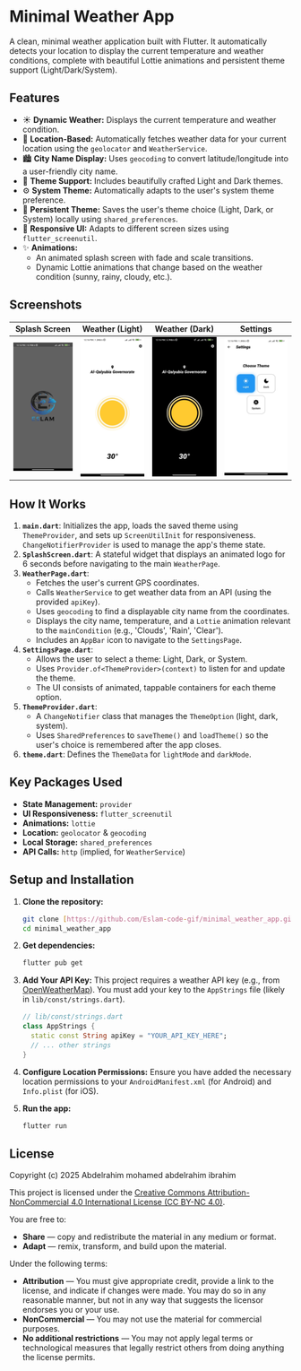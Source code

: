 # Minimal Weather App

A clean, minimal weather application built with Flutter. It automatically detects your location to display the current temperature and weather conditions, complete with beautiful Lottie animations and persistent theme support (Light/Dark/System).

## Features

* ☀️ **Dynamic Weather:** Displays the current temperature and weather condition.
* 📍 **Location-Based:** Automatically fetches weather data for your current location using the `geolocator` and `WeatherService`.
* 🏙️ **City Name Display:** Uses `geocoding` to convert latitude/longitude into a user-friendly city name.
* 🎨 **Theme Support:** Includes beautifully crafted Light and Dark themes.
* ⚙️ **System Theme:** Automatically adapts to the user's system theme preference.
* 💾 **Persistent Theme:** Saves the user's theme choice (Light, Dark, or System) locally using `shared_preferences`.
* 📱 **Responsive UI:** Adapts to different screen sizes using `flutter_screenutil`.
* ✨ **Animations:**
    * An animated splash screen with fade and scale transitions.
    * Dynamic Lottie animations that change based on the weather condition (sunny, rainy, cloudy, etc.).

## Screenshots

|                Splash Screen                 |                    Weather (Light)                    |                   Weather (Dark)                    |                 Settings                  |
|:--------------------------------------------:|:-----------------------------------------------------:|:---------------------------------------------------:|:-----------------------------------------:|
| ![Splash Screen](./assets/readme/splash.jpg) | ![Weather (Light)](./assets/readme/weather_light.jpg) | ![Weather (Dark)](./assets/readme/weather_dark.jpg) | ![Settings](./assets/readme/settings.jpg) |
## How It Works

1.  **`main.dart`**: Initializes the app, loads the saved theme using `ThemeProvider`, and sets up `ScreenUtilInit` for responsiveness. `ChangeNotifierProvider` is used to manage the app's theme state.
2.  **`SplashScreen.dart`**: A stateful widget that displays an animated logo for 6 seconds before navigating to the main `WeatherPage`.
3.  **`WeatherPage.dart`**:
    * Fetches the user's current GPS coordinates.
    * Calls `WeatherService` to get weather data from an API (using the provided `apiKey`).
    * Uses `geocoding` to find a displayable city name from the coordinates.
    * Displays the city name, temperature, and a `Lottie` animation relevant to the `mainCondition` (e.g., 'Clouds', 'Rain', 'Clear').
    * Includes an `AppBar` icon to navigate to the `SettingsPage`.
4.  **`SettingsPage.dart`**:
    * Allows the user to select a theme: Light, Dark, or System.
    * Uses `Provider.of<ThemeProvider>(context)` to listen for and update the theme.
    * The UI consists of animated, tappable containers for each theme option.
5.  **`ThemeProvider.dart`**:
    * A `ChangeNotifier` class that manages the `ThemeOption` (light, dark, system).
    * Uses `SharedPreferences` to `saveTheme()` and `loadTheme()` so the user's choice is remembered after the app closes.
6.  **`theme.dart`**: Defines the `ThemeData` for `lightMode` and `darkMode`.

## Key Packages Used

* **State Management:** `provider`
* **UI Responsiveness:** `flutter_screenutil`
* **Animations:** `lottie`
* **Location:** `geolocator` & `geocoding`
* **Local Storage:** `shared_preferences`
* **API Calls:** `http` (implied, for `WeatherService`)

## Setup and Installation

1.  **Clone the repository:**
    ```bash
    git clone [https://github.com/Eslam-code-gif/minimal_weather_app.git](https://github.com/Eslam-code-gif/minimal_weather_app.git)
    cd minimal_weather_app
    ```

2.  **Get dependencies:**
    ```bash
    flutter pub get
    ```

3.  **Add Your API Key:**
    This project requires a weather API key (e.g., from [OpenWeatherMap](https://openweathermap.org/api)).
    You must add your key to the `AppStrings` file (likely in `lib/const/strings.dart`).

    ```dart
    // lib/const/strings.dart
    class AppStrings {
      static const String apiKey = "YOUR_API_KEY_HERE";
      // ... other strings
    }
    ```

4.  **Configure Location Permissions:**
    Ensure you have added the necessary location permissions to your `AndroidManifest.xml` (for Android) and `Info.plist` (for iOS).

5.  **Run the app:**
    ```bash
    flutter run
    ```

## License

Copyright (c) 2025 Abdelrahim mohamed abdelrahim ibrahim

This project is licensed under the [Creative Commons Attribution-NonCommercial 4.0 International License (CC BY-NC 4.0)](https://creativecommons.org/licenses/by-nc/4.0/).

You are free to:

* **Share** — copy and redistribute the material in any medium or format.
* **Adapt** — remix, transform, and build upon the material.

Under the following terms:

* **Attribution** — You must give appropriate credit, provide a link to the license, and indicate if changes were made. You may do so in any reasonable manner, but not in any way that suggests the licensor endorses you or your use.
* **NonCommercial** — You may not use the material for commercial purposes.
* **No additional restrictions** — You may not apply legal terms or technological measures that legally restrict others from doing anything the license permits.
